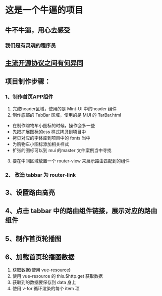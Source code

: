 # 这是一个牛逼的项目

## 牛不牛逼，用心去感受

### 我们是有灵魂的程序员

## [主流开源协议之间有何异同](https://www.zhihu.com/question/19568896)

## 项目制作步骤：

### 1、制作首页APP组件
1. 完成header区域，使用的是 Mint-UI 中的header 组件
2. 制作底部的 TabBar 区域，使用的是 MUI 的 TarBar.html
* 在制作购物车小图标的时候，操作会多一些
* 先把扩展图标的css 样式拷贝到项目中
* 拷贝对应的字体库到项目中的 fonts 当中
* 为购物车小图标添加相关样式
* 扩张的图标可以到 mui 的master 文件案例当中寻找
3. 要在中间区域放置一个 router-view 来展示路由匹配到的组件

### 2、 改造 tabbar 为 router-link

## 3、设置路由高亮

## 4、点击 tabbar 中的路由组件链接，展示对应的路由组件

## 5、制作首页轮播图

## 6、加载首页轮播图数据
 1. 获取数据(使用 vue-resource)
 2. 使用 vue-resource 的 this.$http.get 获取数据
 3. 获取到的数据要保存到 data 身上
 4. 使用 v-for 循环渲染的每个 item 项